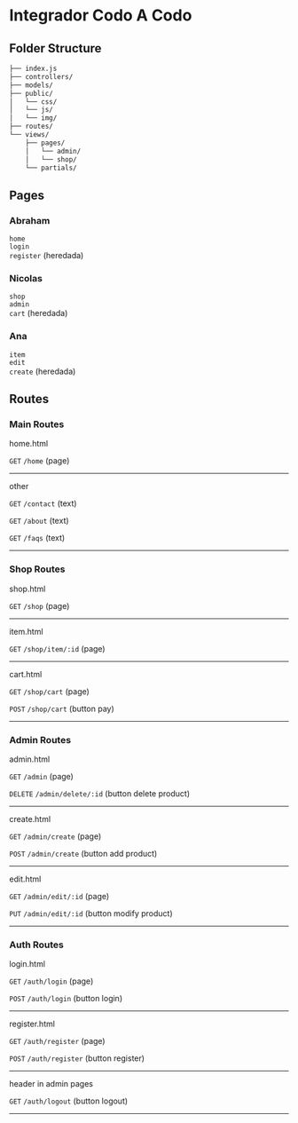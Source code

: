 
# Integrador Codo A Codo

## Folder Structure

```txt
├── index.js
├── controllers/
├── models/
├── public/
│   └── css/
│   └── js/
│   └── img/
├── routes/
└── views/
    ├── pages/
    │   └── admin/
    │   └── shop/
    └── partials/
```

## Pages

### Abraham

`home`  
`login`  
`register` (heredada)  

### Nicolas

`shop`  
`admin`  
`cart` (heredada)  

### Ana

`item`  
`edit`  
`create` (heredada)  

## Routes

### Main Routes

home.html

`GET` `/home` (page)

---

other

`GET` `/contact` (text)

`GET` `/about` (text)

`GET` `/faqs` (text)

---

### Shop Routes

shop.html

`GET` `/shop` (page)

---

item.html

`GET` `/shop/item/:id` (page)

---

cart.html

`GET` `/shop/cart` (page)

`POST` `/shop/cart` (button pay)

---

### Admin Routes

admin.html

`GET` `/admin` (page)

`DELETE` `/admin/delete/:id` (button delete product)

---

create.html

`GET` `/admin/create` (page)

`POST` `/admin/create` (button add product)

---

edit.html

`GET` `/admin/edit/:id` (page)

`PUT` `/admin/edit/:id` (button modify product)

---

### Auth Routes

login.html

`GET` `/auth/login` (page)

`POST` `/auth/login` (button login)

---

register.html

`GET` `/auth/register` (page)

`POST` `/auth/register` (button register)

---

header in admin pages

`GET` `/auth/logout` (button logout)

---
